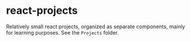 # react-projects

Relatively small react projects, organized as separate components, mainly for learning purposes. See the `Projects` folder.
